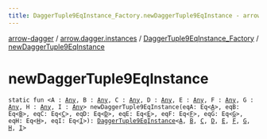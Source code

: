 ```yaml
---
title: DaggerTuple9EqInstance_Factory.newDaggerTuple9EqInstance - arrow-dagger
---
```


[arrow-dagger](../../index.html) / [arrow.dagger.instances](../index.html) / [DaggerTuple9EqInstance_Factory](index.html) / [newDaggerTuple9EqInstance](./new-dagger-tuple9-eq-instance.html)

# newDaggerTuple9EqInstance

`static fun <A : `[`Any`](https://kotlinlang.org/api/latest/jvm/stdlib/kotlin/-any/index.html)`, B : `[`Any`](https://kotlinlang.org/api/latest/jvm/stdlib/kotlin/-any/index.html)`, C : `[`Any`](https://kotlinlang.org/api/latest/jvm/stdlib/kotlin/-any/index.html)`, D : `[`Any`](https://kotlinlang.org/api/latest/jvm/stdlib/kotlin/-any/index.html)`, E : `[`Any`](https://kotlinlang.org/api/latest/jvm/stdlib/kotlin/-any/index.html)`, F : `[`Any`](https://kotlinlang.org/api/latest/jvm/stdlib/kotlin/-any/index.html)`, G : `[`Any`](https://kotlinlang.org/api/latest/jvm/stdlib/kotlin/-any/index.html)`, H : `[`Any`](https://kotlinlang.org/api/latest/jvm/stdlib/kotlin/-any/index.html)`, I : `[`Any`](https://kotlinlang.org/api/latest/jvm/stdlib/kotlin/-any/index.html)`> newDaggerTuple9EqInstance(eqA: Eq<`[`A`](new-dagger-tuple9-eq-instance.html#A)`>, eqB: Eq<`[`B`](new-dagger-tuple9-eq-instance.html#B)`>, eqC: Eq<`[`C`](new-dagger-tuple9-eq-instance.html#C)`>, eqD: Eq<`[`D`](new-dagger-tuple9-eq-instance.html#D)`>, eqE: Eq<`[`E`](new-dagger-tuple9-eq-instance.html#E)`>, eqF: Eq<`[`F`](new-dagger-tuple9-eq-instance.html#F)`>, eqG: Eq<`[`G`](new-dagger-tuple9-eq-instance.html#G)`>, eqH: Eq<`[`H`](new-dagger-tuple9-eq-instance.html#H)`>, eqI: Eq<`[`I`](new-dagger-tuple9-eq-instance.html#I)`>): `[`DaggerTuple9EqInstance`](../-dagger-tuple9-eq-instance/index.html)`<`[`A`](new-dagger-tuple9-eq-instance.html#A)`, `[`B`](new-dagger-tuple9-eq-instance.html#B)`, `[`C`](new-dagger-tuple9-eq-instance.html#C)`, `[`D`](new-dagger-tuple9-eq-instance.html#D)`, `[`E`](new-dagger-tuple9-eq-instance.html#E)`, `[`F`](new-dagger-tuple9-eq-instance.html#F)`, `[`G`](new-dagger-tuple9-eq-instance.html#G)`, `[`H`](new-dagger-tuple9-eq-instance.html#H)`, `[`I`](new-dagger-tuple9-eq-instance.html#I)`>`